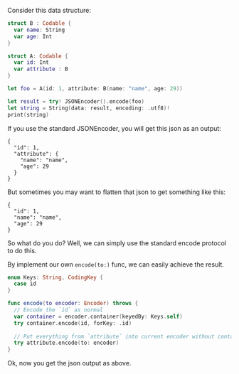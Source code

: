 Consider this data structure:

```Swift
struct B : Codable {
  var name: String
  var age: Int
}

struct A: Codable {
  var id: Int
  var attribute : B
}

let foo = A(id: 1, attribute: B(name: "name", age: 29))

let result = try! JSONEncoder().encode(foo)
let string = String(data: result, encoding: .utf8)!
print(string)
```

If you use the standard JSONEncoder, you will get this json as an output:
```
{
  "id": 1,
  "attribute": {
    "name": "name",
    "age": 29
  }
}
```

But sometimes you may want to flatten that json to get something like this:
```
{
  "id": 1,
  "name": "name",
  "age": 29
}
```

So what do you do? Well, we can simply use the standard encode protocol to do this.

By implement our own `encode(to:)` func, we can easily achieve the result.

```Swift
enum Keys: String, CodingKey {
  case id
}

func encode(to encoder: Encoder) throws {
  // Encode the `id` as normal
  var container = encoder.container(keyedBy: Keys.self)
  try container.encode(id, forKey: .id)
  
  // Put everything from `attribute` into current encoder without container.
  try attribute.encode(to: encoder)
}
```

Ok, now you get the json output as above.
